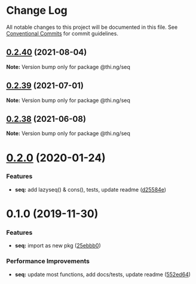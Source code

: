# Change Log

All notable changes to this project will be documented in this file.
See [Conventional Commits](https://conventionalcommits.org) for commit guidelines.

## [0.2.40](https://github.com/thi-ng/umbrella/compare/@thi.ng/seq@0.2.39...@thi.ng/seq@0.2.40) (2021-08-04)

**Note:** Version bump only for package @thi.ng/seq





## [0.2.39](https://github.com/thi-ng/umbrella/compare/@thi.ng/seq@0.2.38...@thi.ng/seq@0.2.39) (2021-07-01)

**Note:** Version bump only for package @thi.ng/seq





## [0.2.38](https://github.com/thi-ng/umbrella/compare/@thi.ng/seq@0.2.37...@thi.ng/seq@0.2.38) (2021-06-08)

**Note:** Version bump only for package @thi.ng/seq





# [0.2.0](https://github.com/thi-ng/umbrella/compare/@thi.ng/seq@0.1.0...@thi.ng/seq@0.2.0) (2020-01-24)

### Features

* **seq:** add lazyseq() & cons(), tests, update readme ([d25584e](https://github.com/thi-ng/umbrella/commit/d25584ed9b9600629d13f8f59217a3777372bb16))

# 0.1.0 (2019-11-30)

### Features

* **seq:** import as new pkg ([25ebbb0](https://github.com/thi-ng/umbrella/commit/25ebbb00d8f992beaf4eaa0c855337c5932d6c1c))

### Performance Improvements

* **seq:** update most functions, add docs/tests, update readme ([552ed64](https://github.com/thi-ng/umbrella/commit/552ed646b5527569777500d0235de8e6d19ec67a))

